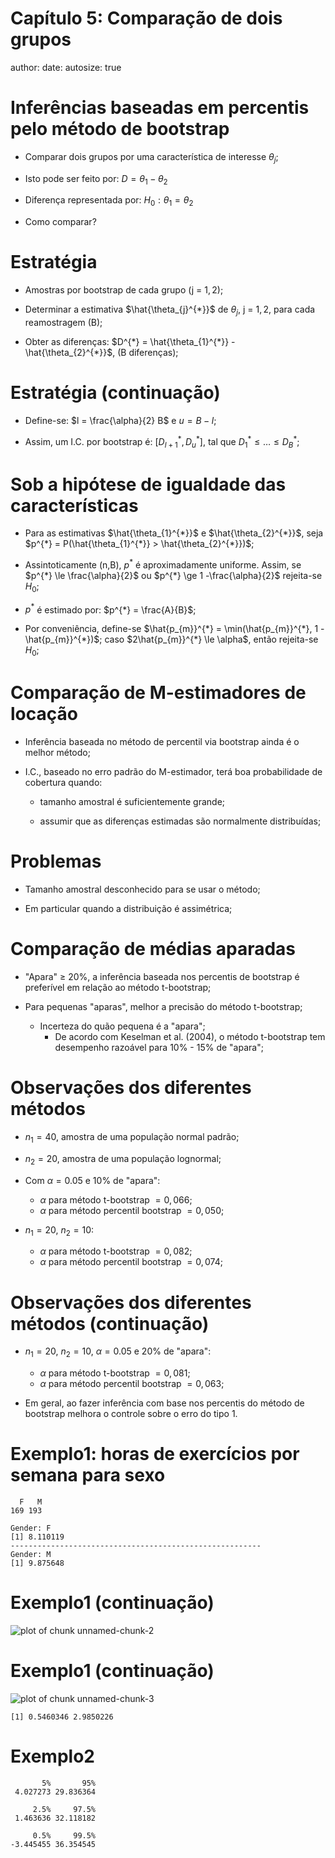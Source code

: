 Capítulo 5: Comparação de dois grupos
========================================================
author: 
date: 
autosize: true


Inferências baseadas em percentis pelo método de bootstrap
========================================================
- Comparar dois grupos por uma característica de interesse $\theta_{j}$;

- Isto pode ser feito por: $D = \theta_{1} - \theta_{2}$

- Diferença representada por: $H_{0}: \theta_{1} = \theta_{2}$

- Como comparar?

Estratégia
========================================================
- Amostras por bootstrap de cada grupo (j = $1, 2$);

- Determinar a estimativa $\hat{\theta_{j}^{*}}$ de $\theta_{j}$, j = $1, 2$, para cada reamostragem (B);

- Obter as diferenças: $D^{*} = \hat{\theta_{1}^{*}} - \hat{\theta_{2}^{*}}$, (B diferenças);

Estratégia (continuação)
========================================================
- Define-se: $l = \frac{\alpha}{2} B$ e $u = B - l$;

- Assim, um I.C. por bootstrap é: $[D_{l+1}^{*}, D_{u}^{*}]$, tal que $D_{1}^{*} \le \dots \le D_{B}^{*}$;

Sob a hipótese de igualdade das características
========================================================
- Para as estimativas $\hat{\theta_{1}^{*}}$ e $\hat{\theta_{2}^{*}}$, seja $p^{*} = P(\hat{\theta_{1}^{*}} > \hat{\theta_{2}^{*}})$;

- Assintoticamente (n,B), $p^{*}$ é aproximadamente uniforme. Assim, se $p^{*} \le \frac{\alpha}{2}$  ou  $p^{*} \ge 1 -\frac{\alpha}{2}$ rejeita-se $H_{0}$;

- $p^{*}$ é estimado por: $p^{*} = \frac{A}{B}$;

- Por conveniência, define-se $\hat{p_{m}}^{*} = \min(\hat{p_{m}}^{*}, 1 - \hat{p_{m}}^{*})$; caso $2\hat{p_{m}}^{*} \le \alpha$, então rejeita-se $H_{0}$;


Comparação de M-estimadores de locação
========================================================
- Inferência baseada no método de percentil via bootstrap ainda é o melhor método;

- I.C., baseado no erro padrão do M-estimador, terá boa probabilidade de cobertura quando:
  
  - tamanho amostral é suficientemente grande;
  
  - assumir que as diferenças estimadas são normalmente distribuídas;


Problemas
========================================================
- Tamanho amostral desconhecido para se usar o método;

- Em particular quando a distribuição é assimétrica;

Comparação de médias aparadas
========================================================
- "Apara" $\ge$ 20%, a inferência baseada nos percentis de bootstrap é preferível em relação ao método t-bootstrap;

- Para pequenas "aparas", melhor a precisão do método t-bootstrap;
  
  - Incerteza do quão pequena é a "apara";
    - De acordo com Keselman et al. (2004), o método t-bootstrap tem desempenho razoável para 10% - 15% de "apara";

Observações dos diferentes métodos
========================================================
- $n_{1} = 40$, amostra de uma população normal padrão;
- $n_{2} = 20$, amostra de uma população lognormal;

- Com $\alpha = 0.05$ e 10% de "apara":
  - $\alpha$ para método t-bootstrap $= 0,066$; 
  - $\alpha$ para método percentil bootstrap $= 0,050$; 
  
- $n_{1} = 20$, $n_{2} = 10$: 
    - $\alpha$ para método t-bootstrap $= 0,082$; 
    - $\alpha$ para método percentil bootstrap $= 0,074$; 

Observações dos diferentes métodos (continuação)
========================================================
- $n_{1} = 20$, $n_{2} = 10$, $\alpha = 0.05$ e 20% de "apara": 
  - $\alpha$ para método t-bootstrap $= 0,081$; 
  - $\alpha$ para método percentil bootstrap $= 0,063$; 
  
- Em geral, ao fazer inferência com base nos percentis do método de bootstrap melhora o controle sobre o erro do tipo 1.  
  
Exemplo1: horas de exercícios por semana para sexo
========================================================


```
  F   M 
169 193 
```

```
Gender: F
[1] 8.110119
-------------------------------------------------------- 
Gender: M
[1] 9.875648
```

Exemplo1 (continuação)
========================================================
![plot of chunk unnamed-chunk-2](teste-figure/unnamed-chunk-2-1.png)

Exemplo1 (continuação)
========================================================
![plot of chunk unnamed-chunk-3](teste-figure/unnamed-chunk-3-1.png)

```
[1] 0.5460346 2.9850226
```

Exemplo2 
========================================================

```
       5%       95% 
 4.027273 29.836364 
```

```
     2.5%     97.5% 
 1.463636 32.118182 
```

```
     0.5%     99.5% 
-3.445455 36.354545 
```

